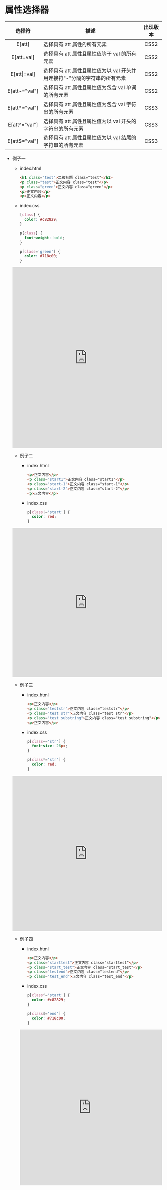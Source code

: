 # 属性选择器

|      选择符      | 描述                                                                      | 出现版本 |
| :--------------: | ------------------------------------------------------------------------- | :------: |
|      E[att]      | 选择具有 att 属性的所有元素                                               |   CSS2   |
|    E[att=val]    | 选择具有 att 属性且属性值等于 val 的所有元素                              |   CSS2   |
| E[att&#124;=val] | 选择具有 att 属性且属性值为以 val 开头并用连接符"-"分隔的字符串的所有元素 |   CSS2   |
|  E[att~="val"]   | 选择具有 att 属性且属性值为包含 val 单词的所有元素                        |   CSS2   |
|  E[att*="val"]   | 选择具有 att 属性且属性值为包含 val 字符串的所有元素                      |   CSS3   |
|  E[att^="val"]   | 选择具有 att 属性且属性值为以 val 开头的字符串的所有元素                  |   CSS3   |
|  E[att$="val"]   | 选择具有 att 属性且属性值为以 val 结尾的字符串的所有元素                  |   CSS3   |

- 例子一

  - index.html

    ```html
    <h1 class="test">二级标题 class="test"</h1>
    <p class="test">正文内容 class="test"</p>
    <p class="green">正文内容 class="green"</p>
    <p>正文内容</p>
    <p>正文内容</p>
    ```

  - index.css

    ```css
    [class] {
      color: #c82829;
    }

    p[class] {
      font-weight: bold;
    }

    p[class='green'] {
      color: #718c00;
    }
    ```
  <iframe height="580" style="width: 100%;" scrolling="no" title="css 属性选择器" src="https://codepen.io/347830076/embed/ZEWXpvo?height=265&theme-id=dark&default-tab=html,result" frameborder="no" loading="lazy" allowtransparency="true" allowfullscreen="true">
  See the Pen <a href='https://codepen.io/347830076/pen/ZEWXpvo'>css 属性选择器</a> by cylyiou
  (<a href='https://codepen.io/347830076'>@347830076</a>) on <a href='https://codepen.io'>CodePen</a>.
</iframe>

- 例子二

  - index.html

    ```html
    <p>正文内容</p>
    <p class="start1">正文内容 class="start1"</p>
    <p class="start-1">正文内容 class="start-1"</p>
    <p class="start-2">正文内容 class="start-2"</p>
    <p>正文内容</p>
    ```

  - index.css

    ```css
    p[class|='start'] {
      color: red;
    }
    ```

<iframe height="480" style="width: 100%;" scrolling="no" title="css 属性选择器2" src="https://codepen.io/347830076/embed/QWNqKmq?height=265&theme-id=dark&default-tab=html,result" frameborder="no" loading="lazy" allowtransparency="true" allowfullscreen="true">
  See the Pen <a href='https://codepen.io/347830076/pen/QWNqKmq'>css 属性选择器2</a> by cylyiou
  (<a href='https://codepen.io/347830076'>@347830076</a>) on <a href='https://codepen.io'>CodePen</a>.
</iframe>

- 例子三

  - index.html

    ```html
    <p>正文内容</p>
    <p class="teststr">正文内容 class="teststr"</p>
    <p class="test str">正文内容 class="test str"</p>
    <p class="test substring">正文内容 class="test substring"</p>
    <p>正文内容</p>
    ```

  - index.css

    ```css
    p[class~='str'] {
      font-size: 26px;
    }

    p[class*='str'] {
      color: red;
    }
    ```

<iframe height="500" style="width: 100%;" scrolling="no" title="css 属性选择器3" src="https://codepen.io/347830076/embed/NWNaRmw?height=265&theme-id=dark&default-tab=html,result" frameborder="no" loading="lazy" allowtransparency="true" allowfullscreen="true">
  See the Pen <a href='https://codepen.io/347830076/pen/NWNaRmw'>css 属性选择器3</a> by cylyiou
  (<a href='https://codepen.io/347830076'>@347830076</a>) on <a href='https://codepen.io'>CodePen</a>.
</iframe>

- 例子四

  - index.html

    ```html
    <p>正文内容</p>
    <p class="starttest">正文内容 class="starttest"</p>
    <p class="start_test">正文内容 class="start_test"</p>
    <p class="testend">正文内容 class="testend"</p>
    <p class="test_end">正文内容 class="test_end"</p>
    ```

  - index.css

    ```css
    p[class^='start'] {
      color: #c82829;
    }

    p[class$='end'] {
      color: #718c00;
    }
    ```
  <iframe height="500" style="width: 100%;" scrolling="no" title="css 属性选择器4" src="https://codepen.io/347830076/embed/XWdeNWQ?height=265&theme-id=dark&default-tab=html,result" frameborder="no" loading="lazy" allowtransparency="true" allowfullscreen="true">
  See the Pen <a href='https://codepen.io/347830076/pen/XWdeNWQ'>css 属性选择器4</a> by cylyiou
  (<a href='https://codepen.io/347830076'>@347830076</a>) on <a href='https://codepen.io'>CodePen</a>.
</iframe>
